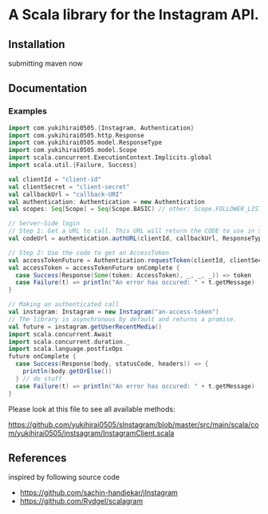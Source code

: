 # A Scala library for the Instagram API.

## Installation

submitting maven now

## Documentation

### Examples

```scala
import com.yukihirai0505.{Instagram, Authentication}
import com.yukihirai0505.http.Response
import com.yukihirai0505.model.ResponseType
import com.yukihirai0505.model.Scope
import scala.concurrent.ExecutionContext.Implicits.global
import scala.util.{Failure, Success}

val clientId = "client-id"
val clientSecret = "client-secret"
val callbackUrl = "callback-URI"
val authentication: Authentication = new Authentication
val scopes: Seq[Scope] = Seq(Scope.BASIC) // other: Scope.FOLLOWER_LIST, Scope.PUBLIC_CONTENT, Scope.COMMENTS, Scope.LIKES, Scope.RELATIONSHIPS

// Server-Side login
// Step 1: Get a URL to call. This URL will return the CODE to use in step 2
val codeUrl = authentication.authURL(clientId, callbackUrl, ResponseType.CODE, scopes)

// Step 2: Use the code to get an AccessToken
val accessTokenFuture = Authentication.requestToken(clientId, clientSecret, redirectURI, code = "the-code-from-step-1")
val accessToken = accessTokenFuture onComplete {
  case Success(Response(Some(token: AccessToken), _, _, _)) => token
  case Failure(t) => println("An error has occured: " + t.getMessage)
}

// Making an authenticated call
val instagram: Instagram = new Instagram("an-access-token")
// The library is asynchronous by default and returns a promise.
val future = instagram.getUserRecentMedia()
import scala.concurrent.Await
import scala.concurrent.duration._
import scala.language.postfixOps
future onComplete {
  case Success(Response(body, statusCode, headers)) => {
    println(body.getOrElse())
  } // do stuff
  case Failure(t) => println("An error has occured: " + t.getMessage)
}
```

Please look at this file to see all available methods:

https://github.com/yukihirai0505/sInstagram/blob/master/src/main/scala/com/yukihirai0505/instsagram/InstagramClient.scala

## References

inspired by following source code

- https://github.com/sachin-handiekar/jInstagram
- https://github.com/Rydgel/scalagram
